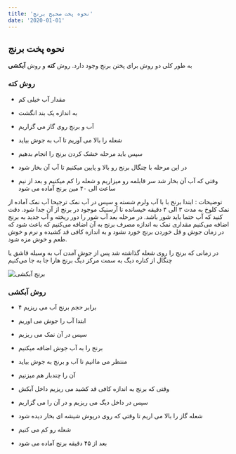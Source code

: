 ```yaml
---
title: 'نحوه پخت صحیح برنج'
date: '2020-01-01'
---
```


## نحوه پخت برنج

به طور کلی دو روش برای پختن برنج وجود دارد. روش **کته** و روش **آبکشی**

### روش کته

- مقدار آب خیلی کم

- به اندازه یک بند انگشت

- آب و برنج روی گاز می گزاریم

- شعله را بالا می آوریم تا آب به جوش بیاید

- سپس باید مرحله خشک کردن برنج را انجام بدهیم

- در این مرحله با چنگال برنج رو بالا و پایین میکنیم تا آب آن بخار شود

- وقتی که آب آن بخار شد سر قابلمه رو میزاریم و شعله را کم میکنیم و بعد از نیم ساعت الی ۴۰ مین برنج آماده می شود

توضیحات : ابتدا برنج با با آب ولرم شسته و سپس در آب نمک ترجیحا آب نمک آماده از نمک کلوخ به مدت ۳ الی ۴ دقیقه خیسانده تا آرسنیک موجود در برنج از آن جدا شود. دقت کنید که آب حتما باید شور باشد. در مرحله بعد آب شور را دور ریخته و آب جدید به برنج اضافه می‌کنیم مقداری نمک به اندازه مصرف برنج به آن اضافه می‌کنیم که باعث شود که در زمان جوش و قل خوردن برنج خورد نشود و به اندازه کافی قد کشیده و نرم و خوش طعم و خوش مزه شود.

در زمانی که برنج را روی شعله گذاشته شد پس از جوش آمدن آب به وسیله قاشق یا چنگال از کناره دیگ به سمت مرکز دیگ برنج هارا جا به جا می‌کنیم

![برنج آبکشی](https://drive.google.com/uc?export=download&id=1BSgLuueePdqF4QM8E6NExzi0DJLRpgnR)

### روش آبکشی

- برابر حجم برنج آب می ریزیم ۴

- ابتدا آب را جوش می اوریم

- سپس در آن نمک می ریزیم

- برنج را به آب جوش اضافه میکنیم

- منتظر می ماانیم تا آب و برنج به جوش بیاید

- آن را چندبار هم میزنیم

- وقتی که برنج به اندازه کافی قد کشید می ریزیم داخل آبکش

- سپس در داخل دیگ می ریزیم و در آن را می گزاریم

- شعله گاز را بالا می اریم تا وقتی که روی درپوش شیشه ای بخار دیده شود

- شعله رو کم می کنیم

- بعد از ۴۵ دقیقه برنج آماده می شود
